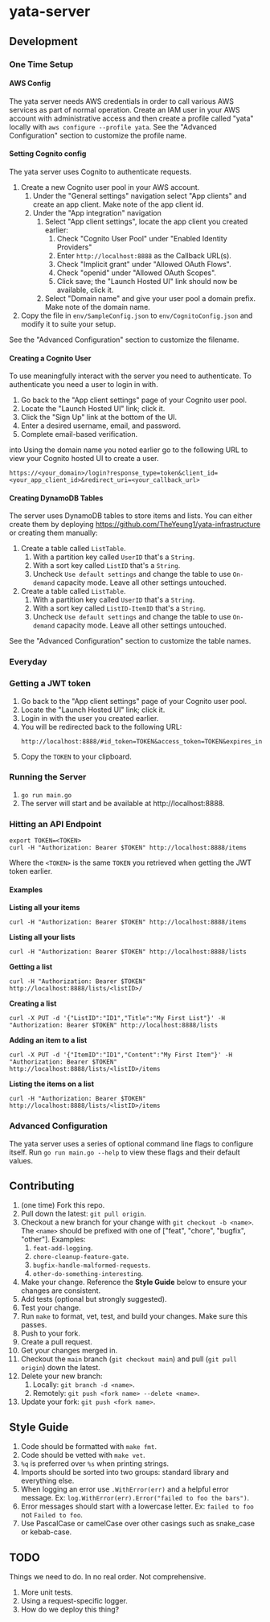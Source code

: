 # yata-server

## Development

### One Time Setup

#### AWS Config

The yata server needs AWS credentials in order to call various AWS services as
part of normal operation. Create an IAM user in your AWS account with
administrative access and then create a profile called "yata" locally with
`aws configure --profile yata`. See the "Advanced Configuration" section to
customize the profile name.

#### Setting Cognito config

The yata server uses Cognito to authenticate requests.

1. Create a new Cognito user pool in your AWS account.
   1. Under the "General settings" navigation select "App clients" and create an
      app client. Make note of the app client id.
   1. Under the "App integration" navigation
      1. Select "App client settings", locate the app client you created
         earlier:
         1. Check "Cognito User Pool" under "Enabled Identity Providers"
         1. Enter `http://localhost:8888` as the Callback URL(s).
         1. Check "Implicit grant" under "Allowed OAuth Flows".
         1. Check "openid" under "Allowed OAuth Scopes".
         1. Click save; the "Launch Hosted UI" link should now be available,
            click it.
      1. Select "Domain name" and give your user pool a domain prefix. Make note
         of the domain name.
1. Copy the file in `env/SampleConfig.json` to `env/CognitoConfig.json` and
   modify it to suite your setup.

See the "Advanced Configuration" section to customize the filename.

#### Creating a Cognito User

To use meaningfully interact with the server you need to authenticate. To
authenticate you need a user to login in with.

1. Go back to the "App client settings" page of your Cognito user pool.
1. Locate the "Launch Hosted UI" link; click it.
1. Click the "Sign Up" link at the bottom of the UI.
1. Enter a desired username, email, and password.
1. Complete email-based verification.

into Using the domain name you noted earlier go to the following URL to view
your Cognito hosted UI to create a user.

```
https://<your_domain>/login?response_type=token&client_id=<your_app_client_id>&redirect_uri=<your_callback_url>
```

#### Creating DynamoDB Tables

The server uses DynamoDB tables to store items and lists. You can either create
them by deploying https://github.com/TheYeung1/yata-infrastructure or creating
them manually:

1. Create a table called `ListTable`.
   1. With a partition key called `UserID` that's a `String`.
   1. With a sort key called `ListID` that's a `String`.
   1. Uncheck `Use default settings` and change the table to use `On-demand`
      capacity mode. Leave all other settings untouched.
1. Create a table called `ListTable`.
   1. With a partition key called `UserID` that's a `String`.
   1. With a sort key called `ListID-ItemID` that's a `String`.
   1. Uncheck `Use default settings` and change the table to use `On-demand`
      capacity mode. Leave all other settings untouched.

See the "Advanced Configuration" section to customize the table names.

### Everyday

### Getting a JWT token

1. Go back to the "App client settings" page of your Cognito user pool.
1. Locate the "Launch Hosted UI" link; click it.
1. Login in with the user you created earlier.
1. You will be redirected back to the following URL:
   ```
   http://localhost:8888/#id_token=TOKEN&access_token=TOKEN&expires_in=3600&token_type=Bearer
   ```
1. Copy the `TOKEN` to your clipboard.

### Running the Server

1. `go run main.go`
1. The server will start and be available at http://localhost:8888.

### Hitting an API Endpoint

```
export TOKEN=<TOKEN>
curl -H "Authorization: Bearer $TOKEN" http://localhost:8888/items
```

Where the `<TOKEN>` is the same `TOKEN` you retrieved when getting the JWT token
earlier.

#### Examples

**Listing all your items**

```
curl -H "Authorization: Bearer $TOKEN" http://localhost:8888/items
```

**Listing all your lists**

```
curl -H "Authorization: Bearer $TOKEN" http://localhost:8888/lists
```

**Getting a list**

```
curl -H "Authorization: Bearer $TOKEN" http://localhost:8888/lists/<listID>/
```

**Creating a list**

```
curl -X PUT -d '{"ListID":"ID1","Title":"My First List"}' -H "Authorization: Bearer $TOKEN" http://localhost:8888/lists
```

**Adding an item to a list**

```
curl -X PUT -d '{"ItemID":"ID1","Content":"My First Item"}' -H "Authorization: Bearer $TOKEN" http://localhost:8888/lists/<listID>/items
```

**Listing the items on a list**

```
curl -H "Authorization: Bearer $TOKEN" http://localhost:8888/lists/<listID>/items
```

### Advanced Configuration

The yata server uses a series of optional command line flags to configure
itself. Run `go run main.go --help` to view these flags and their default
values.

## Contributing

1. (one time) Fork this repo.
1. Pull down the latest: `git pull origin`.
1. Checkout a new branch for your change with `git checkout -b <name>`. The
   `<name>` should be prefixed with one of ["feat", "chore", "bugfix", "other"].
   Examples:
   1. `feat-add-logging`.
   1. `chore-cleanup-feature-gate`.
   1. `bugfix-handle-malformed-requests`.
   1. `other-do-something-interesting`.
1. Make your change. Reference the **Style Guide** below to ensure your changes
   are consistent.
1. Add tests (optional but strongly suggested).
1. Test your change.
1. Run `make` to format, vet, test, and build your changes. Make sure this
   passes.
1. Push to your fork.
1. Create a pull request.
1. Get your changes merged in.
1. Checkout the `main` branch (`git checkout main`) and pull (`git pull origin`)
   down the latest.
1. Delete your new branch:
   1. Locally: `git branch -d <name>`.
   1. Remotely: `git push <fork name> --delete <name>`.
1. Update your fork: `git push <fork name>`.

## Style Guide

1. Code should be formatted with `make fmt`.
1. Code should be vetted with `make vet`.
1. `%q` is preferred over `%s` when printing strings.
1. Imports should be sorted into two groups: standard library and everything
   else.
1. When logging an error use `.WithError(err)` and a helpful error message. Ex:
   `log.WithError(err).Error("failed to foo the bars")`.
1. Error messages should start with a lowercase letter. Ex: `failed to foo` not
   `Failed to foo`.
1. Use PascalCase or camelCase over other casings such as snake_case or
   kebab-case.

## TODO

Things we need to do. In no real order. Not comprehensive.

1. More unit tests.
1. Using a request-specific logger.
1. How do we deploy this thing?
